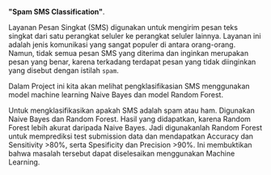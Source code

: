 **"Spam SMS Classification"**.

Layanan Pesan Singkat (SMS) digunakan untuk mengirim pesan teks singkat dari satu perangkat seluler ke perangkat seluler lainnya. 
Layanan ini adalah jenis komunikasi yang sangat populer di antara orang-orang. 
Namun, tidak semua pesan SMS yang diterima dan inginkan merupakan pesan yang benar, karena terkadang terdapat pesan yang tidak diinginkan yang disebut dengan istilah `spam`.

Dalam Project ini kita akan melihat pengklasifikasian SMS menggunakan model machine learning Naive Bayes dan model Random Forest.

Untuk mengklasifikasikan apakah SMS adalah spam atau ham. Digunakan Naive Bayes dan Random Forest. 
Hasil yang didapatkan, karena Random Forest lebih akurat daripada Naive Bayes. Jadi digunakanlah Random Forest untuk memprediksi test submission data dan mendapatkan Accuracy dan Sensitivity >80%, serta Spesificity dan Precision >90%. 
Ini membuktikan bahwa masalah tersebut dapat diselesaikan menggunakan Machine Learning.
